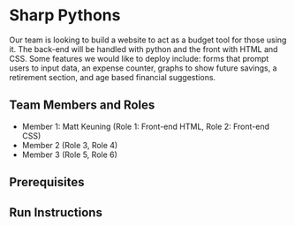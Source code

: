 # Sharp Pythons

Our team is looking to build a website to act as a budget tool for those using it. The back-end will be handled with python and the front with HTML and CSS. Some features we would like to deploy include: forms that prompt users to input data, an expense counter, graphs to show future savings, a retirement section, and age based financial suggestions.  

## Team Members and Roles

* Member 1: Matt Keuning (Role 1: Front-end HTML, Role 2: Front-end CSS)
* Member 2 (Role 3, Role 4)
* Member 3 (Role 5, Role 6)

## Prerequisites

## Run Instructions
